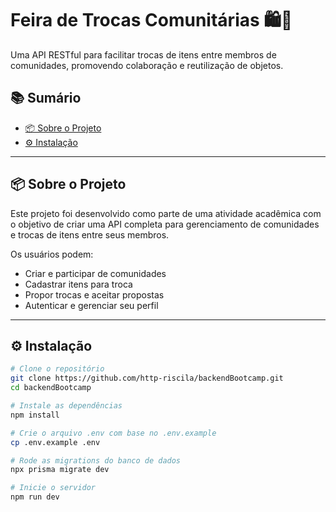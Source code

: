 # Feira de Trocas Comunitárias 🛍️🤝

Uma API RESTful para facilitar trocas de itens entre membros de comunidades, promovendo colaboração e reutilização de objetos.

## 📚 Sumário

- [📦 Sobre o Projeto](#-sobre-o-projeto)
- [⚙️ Instalação](#️-instalação)

---

## 📦 Sobre o Projeto

Este projeto foi desenvolvido como parte de uma atividade acadêmica com o objetivo de criar uma API completa para gerenciamento de comunidades e trocas de itens entre seus membros.

Os usuários podem:

- Criar e participar de comunidades
- Cadastrar itens para troca
- Propor trocas e aceitar propostas
- Autenticar e gerenciar seu perfil

---

## ⚙️ Instalação

```bash
# Clone o repositório
git clone https://github.com/http-riscila/backendBootcamp.git
cd backendBootcamp

# Instale as dependências
npm install

# Crie o arquivo .env com base no .env.example
cp .env.example .env

# Rode as migrations do banco de dados
npx prisma migrate dev

# Inicie o servidor
npm run dev
```
